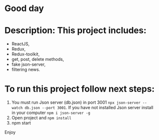 # Good day

# Description: This project includes:
- ReactJS,
- Redux,
- Redux-toolkit,
- get, post, delete methods,
- fake json-server,
- filtering news.

# To run this project follow next steps:

1. You must run Json server (db.json) in port 3001 `npx json-server --watch db.json --port 3001`. If you have not installed Json server install in your computer `npm i json-server -g`
2. Open project and `npm install`
3. npm start

Enjoy

